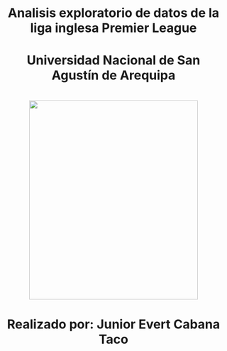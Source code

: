 <center> <h1>Analisis exploratorio de datos de la liga inglesa Premier League </h1> </center> 
<center> <h1>Universidad Nacional de San Agustín de Arequipa</h1> </center> 
<center> <h1> </h1> </center> 
<center><img src="https://user-images.githubusercontent.com/19308295/115939517-f1c6fe80-a463-11eb-989c-812ab4942586.png" width="380" height="450"></center>
<center> <h1> </h1> </center> 
<center> <h1>Realizado por: Junior Evert Cabana Taco</h1> </center>